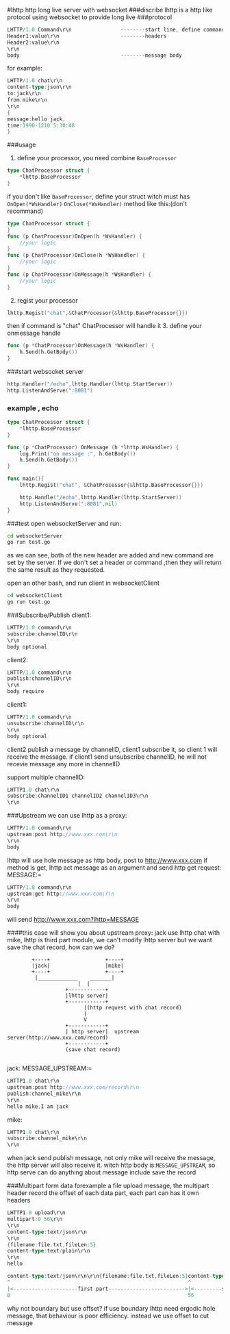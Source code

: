 #lhttp http long live server with websocket
###discribe
lhttp is a http like protocol using websocket to provide long live
###protocol
```go
LHTTP/1.0 Command\r\n                --------start line, define command, and protocol [protocol/version] [command]\r\n
Header1:value\r\n                    --------headers
Header2:value\r\n
\r\n
body                                 --------message body
```
for example:
```go
LHTTP/1.0 chat\r\n
content-type:json\r\n
to:jack\r\n
from:mike\r\n
\r\n
{
message:hello jack,
time:1990-1210 5:30:48
}
```
###usage
1. define your processor, you need combine ```BaseProcessor```
```go
type ChatProcessor struct {
    *lhttp.BaseProcessor
}
```
if you don't like ```BaseProcessor```, define your struct witch must has ```OnOpen(*WsHandler)``` 
```OnClose(*WsHandler)``` method
like this:(don't recommand)
```go
type ChatProcessor struct {
}
func (p ChatProcessor)OnOpen(h *WsHandler) {
    //your logic
}
func (p ChatProcessor)OnClose(h *WsHandler) {
    //your logic
}
func (p ChatProcessor)OnMessage(h *WsHandler) {
    //your logic
}
```
2. regist your processor
```go
lhttp.Regist("chat",&ChatProcessor{&lhttp.BaseProcessor{}})
```
then if command is "chat" ChatProcessor will handle it 
3. define your onmessage handle
```go
func (p *ChatProcessor)OnMessage(h *WsHandler) {
    h.Send(h.GetBody())
}
```
###start websocket server
```go
http.Handler("/echo",lhttp.Handler(lhttp.StartServer))
http.ListenAndServe(":8081")
```
### example , echo
```go
type ChatProcessor struct {
    *lhttp.BaseProcessor
}

func (p *ChatProcessor) OnMessage (h *lhttp.WsHandler) {
    log.Print("on message :", h.GetBody())
    h.Send(h.GetBody())
}

func main(){
    lhttp.Regist("chat", &ChatProcessor{&lhttp.BaseProcessor{}})

    http.Handle("/echo",lhttp.Handler(lhttp.StartServer))
    http.ListenAndServe(":8081",nil)
}
```
###test
open  websocketServer and run:
```bash
cd websocketServer
go run test.go
```
as we can see, both of the new header are added and new command are set by the server. 
If we don't set a header or command ,then they will return the same result as they 
requested. 

open an other bash, and run client in websocketClient
```bash
cd websocketClient
go run test.go
```
###Subscribe/Publish
client1:
```go
LHTTP/1.0 command\r\n
subscribe:channelID\r\n
\r\n
body optional
```
client2:
```go
LHTTP/1.0 command\r\n
publish:channelID\r\n
\r\n
body require
```
client1:
```go
LHTTP/1.0 command\r\n
unsubscribe:channelID\r\n
\r\n
body optional
```
client2 publish a message by channelID, client1 subscribe it, so client 1 will receive the message.
if client1 send unsubscribe channelID, he will not recevie message any more in channelID

support multiple channelID:
```go
LHTTP1.0 chat\r\n
subscribe:channelID1 channelID2 channelID3\r\n
\r\n
```

###Upstream
we can use lhttp as a proxy:
```go
LHTTP/1.0 command\r\n
upstream:post http://www.xxx.com\r\n
\r\n
body
```
lhttp will use hole message as http body, post to http://www.xxx.com
if method is get, lhttp act message as an argument and send http get request:
MESSAGE:=
```go
LHTTP/1.0 command\r\n
upstream:get http://www.xxx.com\r\n
\r\n
body
```
will send http://www.xxx.com?lhttp=MESSAGE

####this case will show you about upstream proxy:
jack use lhttp chat with mike, lhttp is third part module, we can't modify lhttp server but
we want save the chat record, how can we do?

```
        +----+                  +----+
        |jack|                  |mike|
        +----+                  +----+
         |_____________    _______|
                       |  |
                   +------------+
                   |lhttp server|
                   +------------+
                         |(http request with chat record)
                         |
                         V
                   +------------+
                   | http server|  upstream server(http://www.xxx.com/record)
                   +------------+
                   (save chat record)
    
```
jack:
MESSAGE_UPSTREAM:=
```go
LHTTP1.0 chat\r\n
upstream:post http://www.xxx.com/record\r\n
publish:channel_mike\r\n
\r\n
hello mike,I am jack
```
mike:
```go
LHTTP1.0 chat\r\n
subscribe:channel_mike\r\n
\r\n
```
when jack send publish message, not only mike will receive the message, the http server will
also receive it. witch http body is:```MESSAGE_UPSTREAM```, so http serve can do anything about
message include save the record

###Multipart form data
forexample a file upload message, the multipart header record the offset of each data part, 
each part can has it own headers
```go
LHTTP1.0 upload\r\n
multipart:0 56\r\n
\r\n
content-type:text/json\r\n
\r\n
{filename:file.txt,fileLen:5}
content-type:text/plain\r\n
\r\n
hello
```
```go
content-type:text/json\r\n\r\n{filename:file.txt,fileLen:5}content-type:text/plain\r\n\r\nhello
^                                                          ^
|<---------------------first part------------------------->|<---------second part------------>|
0                                                          56                           
```
why not boundary but use offset? if use boundary lhttp need ergodic hole message, that behaviour 
is poor efficiency. instead we use offset to cut message 


